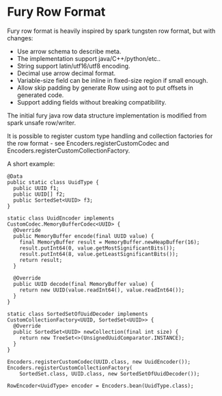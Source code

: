 # Fury Row Format

Fury row format is heavily inspired by spark tungsten row format, but with changes:

- Use arrow schema to describe meta.
- The implementation support java/C++/python/etc..
- String support latin/utf16/utf8 encoding.
- Decimal use arrow decimal format.
- Variable-size field can be inline in fixed-size region if small enough.
- Allow skip padding by generate Row using aot to put offsets in generated code.
- Support adding fields without breaking compatibility.

The initial fury java row data structure implementation is modified from spark unsafe row/writer.

It is possible to register custom type handling and collection factories for the row format -
see Encoders.registerCustomCodec and Encoders.registerCustomCollectionFactory.

A short example:

```
@Data
public static class UuidType {
  public UUID f1;
  public UUID[] f2;
  public SortedSet<UUID> f3;
}

static class UuidEncoder implements CustomCodec.MemoryBufferCodec<UUID> {
  @Override
  public MemoryBuffer encode(final UUID value) {
    final MemoryBuffer result = MemoryBuffer.newHeapBuffer(16);
    result.putInt64(0, value.getMostSignificantBits());
    result.putInt64(8, value.getLeastSignificantBits());
    return result;
  }

  @Override
  public UUID decode(final MemoryBuffer value) {
    return new UUID(value.readInt64(), value.readInt64());
  }
}

static class SortedSetOfUuidDecoder implements CustomCollectionFactory<UUID, SortedSet<UUID>> {
  @Override
  public SortedSet<UUID> newCollection(final int size) {
    return new TreeSet<>(UnsignedUuidComparator.INSTANCE);
  }
}

Encoders.registerCustomCodec(UUID.class, new UuidEncoder());
Encoders.registerCustomCollectionFactory(
    SortedSet.class, UUID.class, new SortedSetOfUuidDecoder());

RowEncoder<UuidType> encoder = Encoders.bean(UuidType.class);
```

